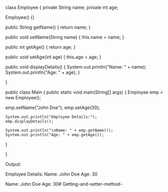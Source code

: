 

class Employee {
private String name;
private int age;


Employee() {}

public String getName() {
    return name;
}

public void setName(String name) {
    this.name = name;
}

public int getAge() {
    return age;
}

public void setAge(int age) {
    this.age = age;
}

public void displayDetails() {
    System.out.println("Name: " + name);
    System.out.println("Age: " + age);
}

}

public class Main {
public static void main(String[] args) {
Employee emp = new Employee();


emp.setName("John Doe");
    emp.setAge(30);

    System.out.println("Employee Details:");
    emp.displayDetails();

    System.out.println("\nName: " + emp.getName());
    System.out.println("Age: " + emp.getAge());
}

}

Output:

Employee Details:
Name: John Doe
Age: 30

Name: John Doe
Age: 30# Getting-and-setter-method-
